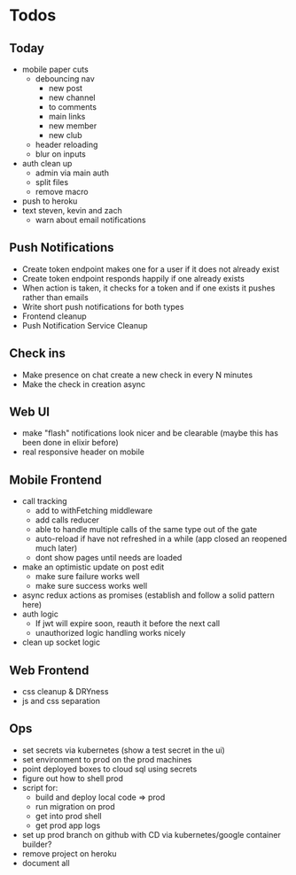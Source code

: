 # Todos

## Today
- mobile paper cuts
  - debouncing nav
    - new post
    - new channel
    - to comments
    - main links
    - new member
    - new club
  - header reloading
  - blur on inputs
- auth clean up
  - admin via main auth
  - split files
  - remove macro
- push to heroku
- text steven, kevin and zach
  - warn about email notifications

## Push Notifications
- Create token endpoint makes one
  for a user if it does not already exist
- Create token endpoint responds happily
  if one already exists
- When action is taken, it checks for a
  token and if one exists it pushes rather
  than emails
- Write short push notifications for both
  types
- Frontend cleanup
- Push Notification Service Cleanup

## Check ins
- Make presence on chat create a new check in
  every N minutes
- Make the check in creation async

## Web UI
- make "flash" notifications look nicer
  and be clearable (maybe this has been
  done in elixir before)
- real responsive header on mobile

## Mobile Frontend
  - call tracking
    - add to withFetching middleware
    - add calls reducer
    - able to handle multiple calls of the same type
      out of the gate
    - auto-reload if have not refreshed in a while
      (app closed an reopened much later)
    - dont show pages until needs are loaded
  - make an optimistic update on post edit
    - make sure failure works well
    - make sure success works well
  - async redux actions as promises (establish and
    follow a solid pattern here)
  - auth logic
    - If jwt will expire soon, reauth it before the next call
    - unauthorized logic handling works nicely
  - clean up socket logic

## Web Frontend
  - css cleanup & DRYness
  - js and css separation

## Ops
- set secrets via kubernetes (show a test secret in the ui)
- set environment to prod on the prod machines
- point deployed boxes to cloud sql using secrets
- figure out how to shell prod
- script for:
  - build and deploy local code => prod
  - run migration on prod
  - get into prod shell
  - get prod app logs
- set up prod branch on github with CD via
  kubernetes/google container builder?
- remove project on heroku
- document all
